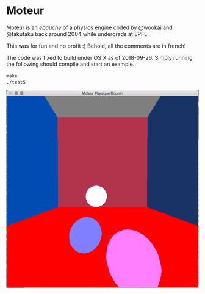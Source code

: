 Moteur
======

Moteur is an _ébauche_ of a physics engine coded by @wookai and @fakufaku back around 2004 while undergrads at EPFL.

This was for fun and no profit :) Behold, all the comments are in french!

The code was fixed to build under OS X as of 2018-09-26. Simply running the following should compile and start an example.

    make
    ./test5

<img src="https://github.com/fakufaku/moteur/raw/master/screenshot.png" width="600">

